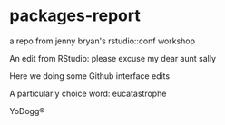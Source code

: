# packages-report
a repo from jenny bryan's rstudio::conf workshop

An edit from RStudio: please excuse my dear aunt sally 

Here we doing some Github interface edits

A particularly choice word: eucatastrophe

YoDogg®
